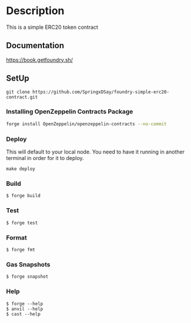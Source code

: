 # Description

This is a simple ERC20 token contract

## Documentation

https://book.getfoundry.sh/

## SetUp

```
git clone https://github.com/SpringxDSay/foundry-simple-erc20-contract.git
```

### Installing OpenZeppelin Contracts Package

```bash
forge install OpenZeppelin/openzeppelin-contracts --no-commit
```

### Deploy

This will default to your local node. You need to have it running in another terminal in order for it to deploy.

```
make deploy
```

### Build

```shell
$ forge build
```

### Test

```shell
$ forge test
```

### Format

```shell
$ forge fmt
```

### Gas Snapshots

```shell
$ forge snapshot
```

### Help

```shell
$ forge --help
$ anvil --help
$ cast --help
```
